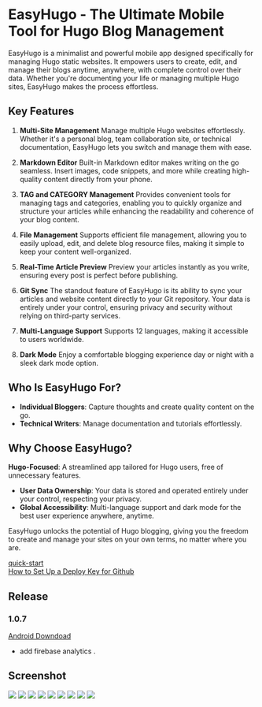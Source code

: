 # EasyHugo - The Ultimate Mobile Tool for Hugo Blog Management

EasyHugo is a minimalist and powerful mobile app designed specifically for managing Hugo static websites. It empowers users to create, edit, and manage their blogs anytime, anywhere, with complete control over their data. Whether you're documenting your life or managing multiple Hugo sites, EasyHugo makes the process effortless.

## Key Features

1.  **Multi-Site Management**
    Manage multiple Hugo websites effortlessly. Whether it's a personal blog, team collaboration site, or technical documentation, EasyHugo lets you switch and manage them with ease.

1.  **Markdown Editor**
    Built-in Markdown editor makes writing on the go seamless. Insert images, code snippets, and more while creating high-quality content directly from your phone.

1.  **TAG and CATEGORY Management**
    Provides convenient tools for managing tags and categories, enabling you to quickly organize and structure your articles while enhancing the readability and coherence of your blog content.

1.  **File Management**
    Supports efficient file management, allowing you to easily upload, edit, and delete blog resource files, making it simple to keep your content well-organized.

1.  **Real-Time Article Preview**
    Preview your articles instantly as you write, ensuring every post is perfect before publishing.

1.  **Git Sync**
    The standout feature of EasyHugo is its ability to sync your articles and website content directly to your Git repository. Your data is entirely under your control, ensuring privacy and security without relying on third-party services.

1.  **Multi-Language Support**
    Supports 12 languages, making it accessible to users worldwide.

1.  **Dark Mode**
    Enjoy a comfortable blogging experience day or night with a sleek dark mode option.

## Who Is EasyHugo For?

- **Individual Bloggers**: Capture thoughts and create quality content on the go.
- **Technical Writers**: Manage documentation and tutorials effortlessly.

## Why Choose EasyHugo?

**Hugo-Focused**: A streamlined app tailored for Hugo users, free of unnecessary features.

- **User Data Ownership**: Your data is stored and operated entirely under your control, respecting your privacy.
- **Global Accessibility**: Multi-language support and dark mode for the best user experience anywhere, anytime.

EasyHugo unlocks the potential of Hugo blogging, giving you the freedom to create and manage your sites on your own terms, no matter where you are.

[quick-start](https://easy-hugo.github.io/posts/quick-start/)  
[How to Set Up a Deploy Key for Github](https://easy-hugo.github.io/posts/how-to-set-up-a-deploy-key-for-github/)

## Release

### 1.0.7

[Android Downdoad](https://github.com/Easy-Hugo/release/releases)

- add firebase analytics .

## Screenshot

![](https://easy-hugo.github.io/images/quick-start/1.PNG)
![](https://easy-hugo.github.io/images/quick-start/2.PNG)
![](https://easy-hugo.github.io/images/quick-start/3.PNG)
![](https://easy-hugo.github.io/images/quick-start/4.PNG)
![](https://easy-hugo.github.io/images/quick-start/5.PNG)
![](https://easy-hugo.github.io/images/quick-start/6.PNG)
![](https://easy-hugo.github.io/images/quick-start/7.PNG)
![](https://easy-hugo.github.io/images/quick-start/8.PNG)
![](https://easy-hugo.github.io/images/quick-start/9.PNG)
